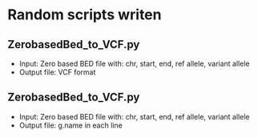 # Random scripts writen
## ZerobasedBed_to_VCF.py
* Input: Zero based BED file with: chr, start, end, ref allele, variant allele
* Output file: VCF format
## ZerobasedBed_to_VCF.py
* Input: Zero based BED file with: chr, start, end, ref allele, variant allele
* Output file: g.name in each line
